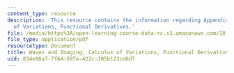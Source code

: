 ```yaml
---
content_type: resource
description: 'This resource contains the information regarding Appendix A: Calculus
  of Variations, Functional Derivatives.'
file: /media/https%3A/open-learning-course-data-rc.s3.amazonaws.com/18-325-topics-in-applied-mathematics-waves-and-imaging-fall-2015/834e98a77f64597a422c205b123cd6d7_MIT18_325F15_Appendix_A.pdf
file_type: application/pdf
resourcetype: Document
title: Waves and Imaging, Calculus of Variations, Functional Derivatives
uid: 834e98a7-7f64-597a-422c-205b123cd6d7
---
```

